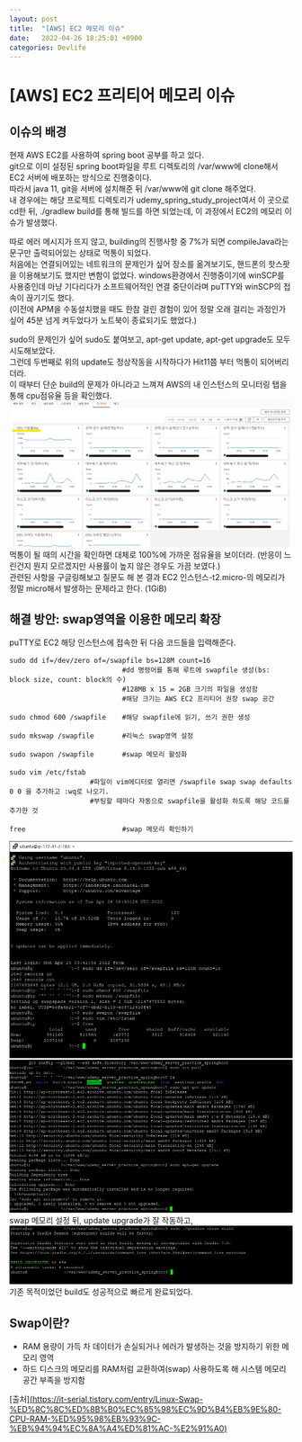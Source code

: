 ```yaml
---
layout: post
title:  "[AWS] EC2 메모리 이슈"
date:   2022-04-26 18:25:01 +0900
categories: Devlife
---
```


# [AWS] EC2 프리티어 메모리 이슈

## 이슈의 배경
현재 AWS EC2를 사용하여 spring boot 공부를 하고 있다.  
git으로 이미 설정된 spring boot파일을 루트 디렉토리의 /var/www에 clone해서 EC2 서버에 배포하는 방식으로 진행중이다.  
따라서 java 11, git을 서버에 설치해준 뒤 /var/www에 git clone 해주었다.  
내 경우에는 해당 프로젝트 디렉토리가 udemy_spring_study_project여서 이 곳으로 cd한 뒤, ./gradlew build를 통해 빌드를 하면 되었는데, 이 과정에서 EC2의 메모리 이슈가 발생했다.  

따로 에러 메시지가 뜨지 않고, building의 진행사항 중 7%가 되면 compileJava라는 문구만 출력되어있는 상태로 먹통이 되었다.  
처음에는 연결되어있는 네트워크의 문제인가 싶어 장소를 옮겨보기도, 핸드폰의 핫스팟을 이용해보기도 했지만 변함이 없었다. windows환경에서 진행중이기에 winSCP를 사용중인데 마냥 기다리다가 소프트웨어적인 연결 중단이라며 puTTY와 winSCP의 접속이 끊기기도 했다.  
(이전에 APM을 수동설치했을 때도 한참 걸린 경험이 있어 정말 오래 걸리는 과정인가 싶어 45분 넘게 켜두었다가 노트북이 종료되기도 했었다.)  

sudo의 문제인가 싶어 sudo도 붙여보고, apt-get update, apt-get upgrade도 모두 시도해보았다.  
그런데 두번째로 위의 update도 정상작동을 시작하다가 Hit11쯤 부터 먹통이 되어버리더라.  
이 때부터 단순 build의 문제가 아니라고 느껴져 AWS의 내 인스턴스의 모니터링 탭을 통해 cpu점유율 등을 확인했다.
<img src='/assets/img/docs/memory_build_issue3.png'>
먹통이 될 때의 시간을 확인하면 대체로 100%에 가까운 점유율을 보이더라. (반응이 느린건지 뭔지 모르겠지만 사용률이 높지 않은 경우도 가끔 보였다.)  
관련된 사항을 구글링해보고 질문도 해 본 결과 EC2 인스턴스-t2.micro-의 메모리가 정말 micro해서 발생하는 문제라고 한다. (1GiB)  


## 해결 방안: swap영역을 이용한 메모리 확장
puTTY로 EC2 해당 인스턴스에 접속한 뒤 다음 코드들을 입력해준다.  
```
sudo dd if=/dev/zero of=/swapfile bs=128M count=16   
                            #dd 명령어를 통해 루트에 swapfile 생성(bs: block size, count: block의 수)  
                            #128MB x 15 = 2GB 크기의 파일을 생성함
                            #해당 크기는 AWS EC2 프리티어 권장 swap 공간

sudo chmod 600 /swapfile    #해당 swapfile에 읽기, 쓰기 권한 생성

sudo mkswap /swapfile       #리눅스 swap영역 설정

sudo swapon /swapfile       #swap 메모리 활성화

sudo vim /etc/fstab 
                    #파일이 vim에디터로 열리면 /swapfile swap swap defaults 0 0 을 추가하고 :wq로 나오기.
                    #부팅할 때마다 자동으로 swapfile을 활성화 하도록 해당 코드를 추가한 것

free                        #swap 메모리 확인하기
```


<img src='/assets/img/docs/memory_build_issue.png'>
<img src='/assets/img/docs/memory_build_issue1.png'>
swap 메모리 설정 뒤, update upgrade가 잘 작동하고,
<img src='/assets/img/docs/memory_build_issue2.png'>
기존 목적이었던 build도 성공적으로 빠르게 완료되었다.

## Swap이란?
- RAM 용량이 가득 차 데이터가 손실되거나 에러가 발생하는 것을 방지하기 위한 메모리 영역
- 하드 디스크의 메모리를 RAM처럼 교환하여(swap) 사용하도록 해 시스템 메모리 공간 부족을 방지함

[출처][(https://it-serial.tistory.com/entry/Linux-Swap-%ED%8C%8C%ED%8B%B0%EC%85%98%EC%9D%B4%EB%9E%80-CPU-RAM-%ED%95%98%EB%93%9C-%EB%94%94%EC%8A%A4%ED%81%AC-%E2%91%A0)](https://it-serial.tistory.com/entry/Linux-Swap-%ED%8C%8C%ED%8B%B0%EC%85%98%EC%9D%B4%EB%9E%80-CPU-RAM-%ED%95%98%EB%93%9C-%EB%94%94%EC%8A%A4%ED%81%AC-%E2%91%A0)


